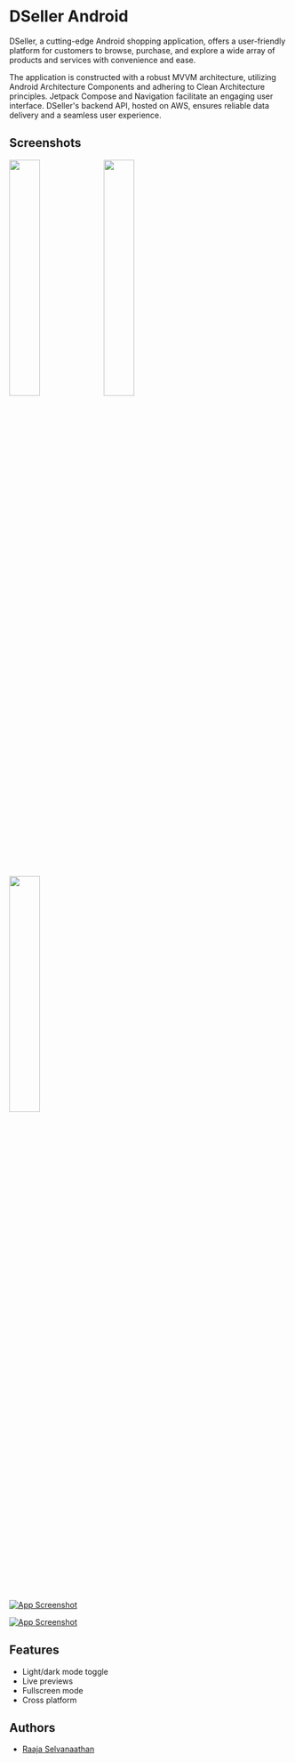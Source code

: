 
# DSeller Android

DSeller, a cutting-edge Android shopping application, offers a user-friendly platform for customers to browse, purchase, and explore a wide array of products and services with convenience and ease.

The application is constructed with a robust MVVM architecture, utilizing Android Architecture Components and adhering to Clean Architecture principles. Jetpack Compose and Navigation facilitate an engaging user interface. DSeller's backend API, hosted on AWS, ensures reliable data delivery and a seamless user experience.


## Screenshots

<p float="left">
  <img src="https://dseller.s3.ap-south-1.amazonaws.com/screenshots/s1.png" width="33%" />
  <img src="https://dseller.s3.ap-south-1.amazonaws.com/screenshots/s2.png" width="33%" />
  <img src="https://dseller.s3.ap-south-1.amazonaws.com/screenshots/s3.png" width="33%" />
</p>


[![App Screenshot](https://dseller.s3.ap-south-1.amazonaws.com/screenshots/s1_thumb.png)](https://dseller.s3.ap-south-1.amazonaws.com/screenshots/s1.png)


[![App Screenshot](https://dseller.s3.ap-south-1.amazonaws.com/screenshots/s1_thumb.png)](https://dseller.s3.ap-south-1.amazonaws.com/screenshots/s1.png)

## Features

- Light/dark mode toggle
- Live previews
- Fullscreen mode
- Cross platform


## Authors

- [Raaja Selvanaathan](https://www.github.com/octokatherine)

